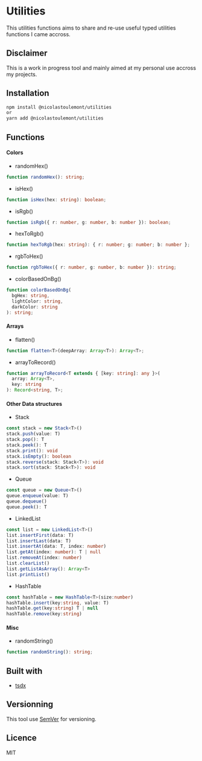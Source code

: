 # Utilities

This utilities functions aims to share and re-use useful typed utilities functions I came accross.

## Disclaimer

This is a work in progress tool and mainly aimed at my personal use accross my projects.

## Installation

```bash
npm install @nicolastoulemont/utilities
or
yarn add @nicolastoulemont/utilities
```

## Functions

#### Colors

- randomHex()

```typescript
function randomHex(): string;
```

- isHex()

```typescript
function isHex(hex: string): boolean;
```

- isRgb()

```typescript
function isRgb({ r: number, g: number, b: number }): boolean;
```

- hexToRgb()

```typescript
function hexToRgb(hex: string): { r: number; g: number; b: number };
```

- rgbToHex()

```typescript
function rgbToHex({ r: number, g: number, b: number }): string;
```

- colorBasedOnBg()

```typescript
function colorBasedOnBg(
  bgHex: string,
  lightColor: string,
  darkColor: string
): string;
```

#### Arrays

- flatten()

```typescript
function flatten<T>(deepArray: Array<T>): Array<T>;
```

- arrayToRecord()

```typescript
function arrayToRecord<T extends { [key: string]: any }>(
  array: Array<T>,
  key: string
): Record<string, T>;
```

#### Other Data structures

- Stack

```typescript
const stack = new Stack<T>()
stack.push(value: T)
stack.pop(): T
stack.peek(): T
stack.print(): void
stack.isEmpty(): boolean
stack.reverse(stack: Stack<T>): void
stack.sort(stack: Stack<T>): void
```

- Queue

```typescript
const queue = new Queue<T>()
queue.enqueue(value: T)
queue.dequeue()
queue.peek(): T
```

- LinkedList

```typescript
const list = new LinkedList<T>()
list.insertFirst(data: T)
list.insertLast(data: T)
list.insertAt(data: T, index: number)
list.getAt(index: number): T | null
list.removeAt(index: number)
list.clearList()
list.getListAsArray(): Array<T>
list.printList()
```

- HashTable

```typescript
const hashTable = new HashTable<T>(size:number)
hashTable.insert(key:string, value: T)
hashTable.get(key:string) T | null
hashTable.remove(key:string)
```

#### Misc

- randomString()

```typescript
function randomString(): string;
```

## Built with

- [tsdx](https://github.com/jaredpalmer/tsdx)

## Versionning

This tool use [SemVer](http://semver.org/) for versioning.

## Licence

MIT
